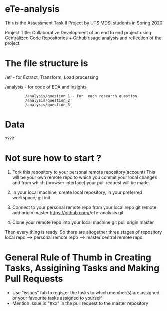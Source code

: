 # eTe-analysis

This is the Assessment Task II Project by UTS MDSI students in Spring 2020

Project Title: Collaborative Development of an end to end project using Centralized Code Repositories + Github usage analysis and reflection of the project

# The file structure is 

/etl - for Extract, Transform, Load processing

/analysis - for code of EDA and insights

             /analysis/question_1 - for  each research question
             /analysis/question_2
             /analysis/question_3
             
             
 # Data 
 ????
 
 # Not sure how to start ?
 1.  Fork this repository to your personal remote repository(account)
     This will be your own remote repo to which you commit your local changes and 
     from which (browser interface) your pull request will be made.
 
 2. In your local machine, create local repository, 
    in your preferred workspace,
      git init
      
 3. Connect to your personal remote repo from your local repo
      git remote add origin master https://github.com/<yourname>/eTe-analysis.git
 
 4. Clone your remote repo into your local machine
      git pull origin master 
      
  Then every thing is ready.
  So there are altogether three stages of repository
  local repo --> personal remote repo --> master central remote repo
 
 
 # General Rule of Thumb in Creating Tasks, Assigining Tasks and Making Pull Requests
 
- Use "issues" tab to register the tasks to which member(s) are assigned or your favourite tasks assigned to yourself
- Mention Issue Id  "#xx" in the pull request to the master repository
